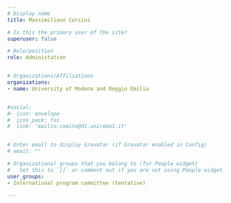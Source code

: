 ```yaml
---
# Display name
title: Massimiliano Corsini

# Is this the primary user of the site?
superuser: false

# Role/position
role: Administation


# Organizations/Affiliations
organizations:
- name: University of Modena and Reggio Emilia


#social:
#- icon: envelope
#  icon_pack: fas
#  link: 'mailto:comito@di.uniroma1.it'


# Enter email to display Gravatar (if Gravatar enabled in Config)
# email: ""

# Organizational groups that you belong to (for People widget)
#   Set this to `[]` or comment out if you are not using People widget.
user_groups:
- International program committee (tentative)

---
```

